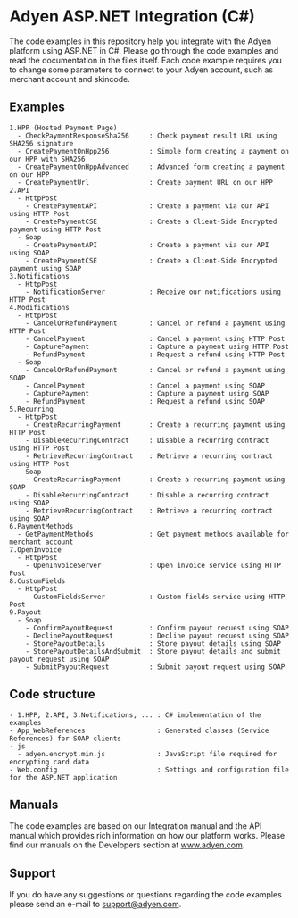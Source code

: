 Adyen ASP.NET Integration (C#)
==============
The code examples in this repository help you integrate with the Adyen platform using ASP.NET in C#. Please go through the code examples and read the documentation in the files itself. Each code example requires you to change some parameters to connect to your Adyen account, such as merchant account and skincode.

## Examples
```
1.HPP (Hosted Payment Page)
  - CheckPaymentResponseSha256     : Check payment result URL using SHA256 signature
  - CreatePaymentOnHpp256          : Simple form creating a payment on our HPP with SHA256
  - CreatePaymentOnHppAdvanced     : Advanced form creating a payment on our HPP
  - CreatePaymentUrl               : Create payment URL on our HPP
2.API
  - HttpPost
    - CreatePaymentAPI             : Create a payment via our API using HTTP Post
    - CreatePaymentCSE             : Create a Client-Side Encrypted payment using HTTP Post
  - Soap
    - CreatePaymentAPI             : Create a payment via our API using SOAP
    - CreatePaymentCSE             : Create a Client-Side Encrypted payment using SOAP
3.Notifications
  - HttpPost
    - NotificationServer           : Receive our notifications using HTTP Post
4.Modifications
  - HttpPost
    - CancelOrRefundPayment        : Cancel or refund a payment using HTTP Post
    - CancelPayment                : Cancel a payment using HTTP Post
    - CapturePayment               : Capture a payment using HTTP Post
    - RefundPayment                : Request a refund using HTTP Post
  - Soap
    - CancelOrRefundPayment        : Cancel or refund a payment using SOAP
    - CancelPayment                : Cancel a payment using SOAP
    - CapturePayment               : Capture a payment using SOAP
    - RefundPayment                : Request a refund using SOAP
5.Recurring
  - HttpPost
    - CreateRecurringPayment       : Create a recurring payment using HTTP Post
    - DisableRecurringContract     : Disable a recurring contract using HTTP Post
    - RetrieveRecurringContract    : Retrieve a recurring contract using HTTP Post
  - Soap
    - CreateRecurringPayment       : Create a recurring payment using SOAP
    - DisableRecurringContract     : Disable a recurring contract using SOAP
    - RetrieveRecurringContract    : Retrieve a recurring contract using SOAP
6.PaymentMethods
  - GetPaymentMethods              : Get payment methods available for merchant account
7.OpenInvoice
  - HttpPost
    - OpenInvoiceServer            : Open invoice service using HTTP Post
8.CustomFields
  - HttpPost
    - CustomFieldsServer           : Custom fields service using HTTP Post
9.Payout
  - Soap
    - ConfirmPayoutRequest         : Confirm payout request using SOAP
    - DeclinePayoutRequest         : Decline payout request using SOAP
    - StorePayoutDetails           : Store payout details using SOAP
    - StorePayoutDetailsAndSubmit  : Store payout details and submit payout request using SOAP
    - SubmitPayoutRequest          : Submit payout request using SOAP
```

## Code structure
```
- 1.HPP, 2.API, 3.Notifications, ... : C# implementation of the examples
- App_WebReferences                  : Generated classes (Service References) for SOAP clients
- js
  - adyen.encrypt.min.js             : JavaScript file required for encrypting card data
- Web.config                         : Settings and configuration file for the ASP.NET application
```

## Manuals
The code examples are based on our Integration manual and the API manual which provides rich information on how our platform works. Please find our manuals on the Developers section at www.adyen.com.

## Support
If you do have any suggestions or questions regarding the code examples please send an e-mail to support@adyen.com.